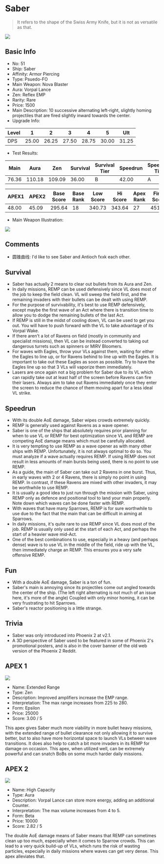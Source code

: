 # Saber

> It refers to the shape of the Swiss Army Knife, but it is not as versatile as that.

<img src="/ships/ship_51.png" style={{zoom:1}}/>

## Basic Info

- No: 51
- Ship: Saber
- Affinity: Armor Piercing
- Type: Psuedo-FO
- Main Weapon: Nova Blaster
- Aura: Vorpal Lance
- Zen: Reflex EMP
- Rarity: Rare
- Price: 1500
- Main Description: 10 successive alternating left-right, slightly homing projectiles that are fired slightly inward towards the center.
- Upgrade Info: 

| Level | 1 | 2 | 3 | 4 | 5 | Ult |
|--|--|--|--|--|--|--|
| DPS | 25.00 | 26.25 | 27.50 | 28.75 | 30.00 | 31.25 |

- Test Results: 

| Main | Aura | Zen | Survival | Survival Tier | Speedrun | Speedrun Tier | Fun | Fun Tier |
|--|--|--|--|--|--|--|--|--|
| 76.36 | 110.18 | 109.09 | 36.00 | B | 42.00 | A | 30.00 | B- |

| APEX1 | APEX2 | Base Score | Base Rank | Low Score | Hi Score | Apex Rank | Final Score | FinalRank |
|--|--|--|--|--|--|--|--|--|
| 48.00 | 45.09 | 295.64 | 18 | 340.73 | 343.64 | 27 | 451.64 | 26 |

- Main Weapon Illustration:

<img src="/illustration/main_51.gif" style={{zoom:1}}/>

## Comments

- 圆锥曲线: I'd like to see Saber and Antioch fxxk each other.

## Survival

- Saber has actually 2 means to clear out bullets from its Aura and Zen.
- In daily missions, REMP can be used defensively since VL does most of the job to keep the field clean. VL will sweep the field first, and the remaining invaders with their bullets can be dealt with using REMP.
- For the purpose of survivability, it's best to use REMP defensively, except maybe the first wave of an Act where there is transition time to allow you to dodge the remaining bullets of the last Act.
- If REMP is still in the midst of cooling down, VL can be used to get you out. You will have to push forward with the VL to take advantage of its Vorpal Wake.
- If there aren't a lot of Ravens on field (mostly in community and specialist missions), then VL can be instead converted to taking out dangerous turrets such as spinners or MIRV Bloomers.
- For waves with Eagles, throw your VLs against them, waiting for either the Eagles to line up, or for Ravens behind to line up with the Eagles. It is important to take out these Eagles as soon as possible. Try to have the Eagles line up so that 3 VLs will vaporize them immediately.
- Lasers are once again not a big problem for Saber due to its VL which can rapidly take out at least half of the screen before Ravens can fire their lasers. Always aim to take out Ravens immediately once they enter the screen to reduce the chance of them moving apart for a less ideal VL strike.

## Speedrun

- With its double AoE damage, Saber wipes crowds extremely quickly.
- REMP is generally used against Ravens as a wave opener.
- Saber is one of the ships that absolutely requires prior planning for when to use VL or REMP for best optimization since VL and REMP are competing AoE damage means which must be carefully allocated.
- It is very tempting to use REMP as a wave opener as with many other ships with REMP. Unfortunately, it is not always optimal to do so. You must analyze if a wave actually requires REMP. If using REMP does not result in less amounts of main bursts being used, there is no point to use REMP.
- As a guide, the main of Saber can take out 2 Ravens in one burst. Thus, in early waves with 2 or 4 Ravens, there is simply no point in using REMP. In contrast, if these Ravens are mixed with other invaders, it may be worthwhile to use REMP.
- It is usually a good idea to just run through the mission with Saber, using REMP only as defence and positional tool to land your main properly. Note down which waves can be done faster with REMP.
- With waves that have many Sparrows, REMP is for sure worthwhile to use due to the fact that the main that can be difficult in aiming at Sparrows.
- In daily missions, it's quite rare to use REMP since VL does most of the job. REMP is usually only used at the start of each Act, and perhaps the start of a heavier wave mid-Act.
- One of the best combinations to use, especially in a heavy (and perhaps dense) wave is to use VL in the middle of the field, ride up with the VL, then immediately charge an REMP. This ensures you a very safe offensive REMP.

## Fun

- With a double AoE damage, Saber is a ton of fun.
- Saber's main is annoying since its projectiles come out angled towards the center of the ship. (The left right alternating is not much of an issue here, it's more of the angle) Coupled with only minor homing, it can be very frustrating to hit Sparrows.
- Saber's reactor positioning is a little strange.

## Trivia

- Saber was only introduced into Phoenix 2 at v2.1.
- A 3D perspective of Saber used to be featured in some of Phoenix 2's promotional posters, and is also in the cover banner of the old web version of the Phoenix 2 Reddit.

## APEX 1

<img src="/ships/ship_51_apex_1.png" style={{zoom:1}}/>

- Name: Extended Range
- Type: Zen
- Description: Improved amplifiers increase the EMP range.
- Interpretation: The max range increases from 225 to 280.
- Form: Epsilon
- Price: 25000
- Score: 3.00 / 5

This apex gives Saber much more viability in more bullet heavy missions, with the extended range of bullet clearance not only allowing it to survive better, but to also have more horizontal space to launch VLs between wave transitions. It does also help to catch a bit more invaders in its REMP for damage on occasion. This apex, when utilized well, can be extremely powerful and can snatch BoBs on some much harder daily missions.

## APEX 2

<img src="/ships/ship_51_apex_2.png" style={{zoom:1}}/>

- Name: High Capacity
- Type: Aura
- Description: Vorpal Lance can store more energy, adding an additional Counter.
- Interpretation: The max volume increases from 4 to 5.
- Form: Beta
- Price: 10000
- Score: 2.82 / 5

The double AoE damage means of Saber means that REMP can sometimes clean up too much, especially when it comes to Sparrow crowds. This can lead to a very quick build-up of VLs, which runs the risk of wasting particles, especially in daily missions where waves can get very dense. This apex alleviates that.
